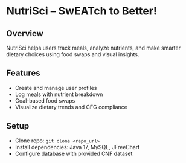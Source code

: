 # NutriSci – SwEATch to Better!

## Overview
NutriSci helps users track meals, analyze nutrients, and make smarter dietary choices using food swaps and visual insights.

## Features
- Create and manage user profiles
- Log meals with nutrient breakdown
- Goal-based food swaps
- Visualize dietary trends and CFG compliance

## Setup
- Clone repo: `git clone <repo_url>`
- Install dependencies: Java 17, MySQL, JFreeChart
- Configure database with provided CNF dataset

